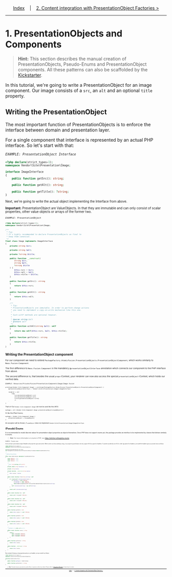 <div align="center">
    <a href="./00_Index.md">Index</a>
    &nbsp;&nbsp;&nbsp;|&nbsp;&nbsp;&nbsp;
    <a href="./02_PresentationObjectFactories.md">2. Content integration with PresentationObject Factories &gt;</a>
</div>

---

# 1. PresentationObjects and Components

> **Hint:** This section describes the manual creation of PresentationObjects, Pseudo-Enums and PresentationObject components. All these patterns can also be scaffolded by the [Kickstarter](./05_Kickstarter.md).

In this tutorial, we're going to write a PresentationObject for an image component. Our image consists of a `src`, an `alt` and an optional `title` property.

## Writing the PresentationObject

The most important function of PresentationObjects is to enforce the interface between domain and presentation layer.

For a single component that interface is represented by an actual PHP interface. So let's start with that:

<small>*`EXAMPLE: PresentationObject Interface`*<small>

```php
<?php declare(strict_types=1);
namespace Vendor\Site\Presentation\Image;

interface ImageInterface
{
    public function getSrc(): string;

    public function getAlt(): string;

    public function getTitle(): ?string;
}
```

Next, we're going to write the actual object implementing the Interface from above.

**Important:** PresentationObject are ValueObjects. In that they are immutable and can only consist of scalar properties, other value objects or arrays of the former two.

<small>*`EXAMPLE: PresentationObject`*<small>

```php
<?php declare(strict_types=1);
namespace Vendor\Site\Presentation\Image;

/**
 * Tip:
 * It's highly recommended to declare PresentationObjects as final to
 * keep them canonical.
 */
final class Image implements ImageInterface
{
    private string $src;

    private string $alt;

    private ?string $title;

    public function __construct(
        string $src,
        string $alt,
        ?string $title
    ) {
        $this->src = $src;
        $this->alt = $alt;
        $this->title = $title;
    }

    public function getSrc(): string
    {
        return $this->src;
    }

    public function getAlt(): string
    {
        return $this->alt;
    }

    /**
     * Tip:
     * PresentationObjects are immutable. In order to perform change actions
     * you need to implement a copy-on-write mechanism like this one.
     *
     * Such with*-methods are optional however.
     *
     * @param string $alt
     * @return self
     */
    public function withAlt(string $alt): self
    {
        return new self($this->src, $alt, $this->title);
    }

    public function getTitle(): string
    {
        return $this->title;
    }
}
```

## Writing the PresentationObject component

For our component we need to extend `PackageFactory.AtomicFusion.PresentationObjects:PresentationObjectComponent`, which works similarly to `Neos.Fusion:Component`.

The first difference to `Neos.Fusion:Component` is the mandatory `@presentationObjectInterface` annotation which connects our component to the PHP interface from above.

The second difference is, that besides the usual `props`-Context, your renderer can now also access the special `presentationObject`-Context, which holds our verified data.

<small>*`EXAMPLE: Resources/Private/Fusion/Presentation/Component/Image/Image.fusion`*<small>

```fusion
prototype(Vendor.Site:Component.Image) < prototype(PackageFactory.AtomicFusion.PresentationObjects:PresentationObjectComponent) {
    @presentationObjectInterface = 'Vendor\\Site\\Presentation\\Image\\ImageInterface'

    renderer = afx`
        <img
            src={presentationObject.src}
            alt={presentationObject.alt}
            title={presentationObject.title}
            />
    `
}
```

That's it! Our `Vendor.Site:Component.Image` can now be used like this (AFX):

```afx
myImage = afx`<Vendor.Site:Component.Image presentationObject={someObject}/>`
```

Or like this (Plain Fusion):

```fusion
myImage = Vendor.Site:Component.Image {
    presentationObject = ${someObject}
}
```

An exception will be thrown, if `someObject` does not implement `Vendor\Site\Presentation\Image\ImageInterface`.

## (Pseudo) Enums

It is recommended to model discrete values for presentation object properties as objects themselves.
Since PHP does not support enums yet, this package provides an interface to be implemented by classes that behave similarly to enums.
> **Hint:** For more information on enums in PHP, see https://stitcher.io/blog/php-enums

<small>*`EXAMPLE: Pseudo-enum`*<small>

Given we have a presentation object Headline with properties type and content.
While content can be an arbitrary string, in our project by specification we only support h1-h3 as types for headlines.
To prevent accidental use of h4 (or other tag names) for headlines, we model the headline type as a pseudo enum as follows:

```php
<?php declare(strict_types=1);
namespace Acme\Site\Presentation\Block\Headline;

use Neos\Flow\Annotations as Flow;
use PackageFactory\AtomicFusion\PresentationObjects\Domain\Enum\PseudoEnumInterface;

/**
 * @Flow\Proxy(false)
 */
final class HeadlineType implements PseudoEnumInterface
{
    const TYPE_H1 = 'h1';
    const TYPE_H2 = 'h2';
    const TYPE_H3 = 'h3';

    /**
     * @var array<string,self>|self[]
     */
    private static array $instances = [];

    private string $value;

    private function __construct(string $value)
    {
        $this->value = $value;
    }

    public static function from(string $string): self
    {
        if (!isset(self::$instances[$string])) {
            if ($string !== self::TYPE_H1
                && $string !== self::TYPE_H2
                && $string !== self::TYPE_H3) {
                throw HeadlineTypeIsInvalid::becauseItMustBeOneOfTheDefinedConstants($string);
            }
            self::$instances[$string] = new self($string);
        }

        return self::$instances[$string];
    }

    public static function h1(): self
    {
        return self::from(self::TYPE_H1);
    }

    public static function h2(): self
    {
        return self::from(self::TYPE_H2);
    }

    public static function h3(): self
    {
        return self::from(self::TYPE_H3);
    }

    public function getIsH1(): bool
    {
        return $this->value === self::TYPE_H1;
    }

    public function getIsH2(): bool
    {
        return $this->value === self::TYPE_H2;
    }

    public function getIsH3(): bool
    {
        return $this->value === self::TYPE_H3;
    }

    /**
     * @return array<int,self>|self[]
     */
    public static function cases(): array
    {
        return [
            self::from(self::TYPE_H1),
            self::from(self::TYPE_H2),
            self::from(self::TYPE_H3)
        ];
    }

    public function getValue(): string
    {
        return $this->value;
    }

    public function __toString(): string
    {
        return $this->value;
    }
}
```

Now instead of having a string typed property in our headline, we can model it as follows:

```php
<?php declare(strict_types=1);
namespace Acme\Site\Presentation\Block\Headline;

interface HeadlineInterface
{
    public function getType(): HeadlineType;

    public function getContent(): string;
}
```

> **Hint:** Pseudo-enums can also be used in Neos' inspector select box editor. Please refer to [Integration Recipes](./04_IntegrationRecipes.md) to learn how it is done.


---

<div align="center">
    <a href="./00_Index.md">Index</a>
    &nbsp;&nbsp;&nbsp;|&nbsp;&nbsp;&nbsp;
    <a href="./02_PresentationObjectFactories.md">2. Content integration with PresentationObject Factories &gt;</a>
</div>
